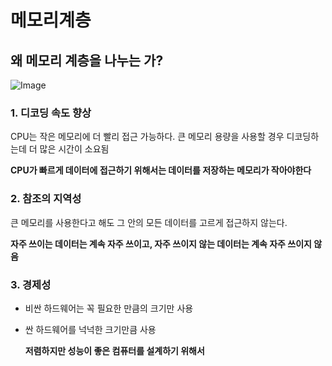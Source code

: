 # 메모리계층

## 왜 메모리 계층을 나누는 가?

![Image](https://user-images.githubusercontent.com/103018534/212537125-7e13a56c-b32a-4eff-82d9-09e035578163.png)

### 1. 디코딩 속도 향상

CPU는 작은 메모리에 더 빨리 접근 가능하다. 큰 메모리 용량을 사용할 경우 디코딩하는데 더 많은 시간이 소요됨

**CPU가 빠르게 데이터에 접근하기 위해서는 데이터를 저장하는 메모리가 작아야한다**

### 2. 참조의 지역성

큰 메모리를 사용한다고 해도 그 안의 모든 데이터를 고르게 접근하지 않는다.

**자주 쓰이는 데이터는 계속 자주 쓰이고, 자주 쓰이지 않는 데이터는 계속 자주 쓰이지 않음**

### 3. 경제성

-   비싼 하드웨어는 꼭 필요한 만큼의 크기만 사용
-   싼 하드웨어를 넉넉한 크기만큼 사용

    **저렴하지만 성능이 좋은 컴퓨터를 설계하기 위해서**
